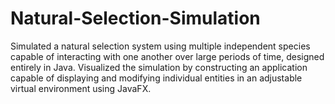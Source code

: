 # Natural-Selection-Simulation

Simulated a natural selection system using multiple independent species capable of interacting with one another over large periods of time, designed entirely in Java.
Visualized the simulation by constructing an application capable of displaying and modifying individual entities in an adjustable virtual environment using JavaFX.
